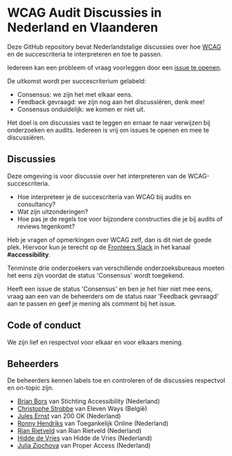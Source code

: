 # WCAG Audit Discussies in Nederland en Vlaanderen

Deze GitHub repository bevat Nederlandstalige discussies over hoe [WCAG](https://www.w3.org/WAI/standards-guidelines/wcag/glance/) en de succescriteria te interpreteren en toe te passen.

Iedereen kan een probleem of vraag voorleggen door een [issue te openen](https://github.com/WCAG-Audit-Discussions/NL-BE/issues).

De uitkomst wordt per succescriterium gelabeld:

- Consensus: we zijn het met elkaar eens.
- Feedback gevraagd: we zijn nog aan het discussiëren, denk mee!
- Consensus onduidelijk: we komen er niet uit.

Het doel is om discussies vast te leggen en ernaar te naar verwijzen bij onderzoeken en audits. Iedereen is vrij om issues te openen en mee te discussiëren.

## Discussies

Deze omgeving is voor discussie over het interpreteren van de WCAG-succescriteria.

- Hoe interpreteer je de succescriteria van WCAG bij audits en consultancy?
- Wat zijn uitzonderingen?
- Hoe pas je de regels toe voor bijzondere constructies die je bij audits of reviews tegenkomt?

Heb je vragen of opmerkingen over WCAG zelf, dan is dit niet de goede plek.
Hiervoor kun je terecht op de [Fronteers Slack](https://fronteersnl.slack.com) in het kanaal **#accessibility**.

Tenminste drie onderzoekers van verschillende onderzoeksbureaus moeten het eens zijn voordat de status 'Consensus' wordt toegekend.

Heeft een issue de status 'Consensus' en ben je het hier niet mee eens, vraag aan een van de beheerders om de status naar 'Feedback gevraagd' aan te passen en geef je mening als comment bij het issue.

## Code of conduct

We zijn lief en respectvol voor elkaar en voor elkaars mening.

## Beheerders

De beheerders kennen labels toe en controleren of de discussies respectvol en on-topic zijn.

- [Brian Bors](https://github.com/ShadowBB) van Stichting Accessibility (Nederland)
- [Christophe Strobbe](https://github.com/cstrobbe) van Eleven Ways (België)
- [Jules Ernst](https://github.com/julezrulez) van 200 OK (Nederland)
- [Ronny Hendriks](https://github.com/Aircl0wn) van Toegankelijk Online (Nederland)
- [Rian Rietveld](https://github.com/rianrietveld) van Rian Rietveld (Nederland)
- [Hidde de Vries](https://github.com/hidde) van Hidde de Vries (Nederland)
- [Julia Zjochova](JuliaZjochova) van Proper Access (Nederland)
